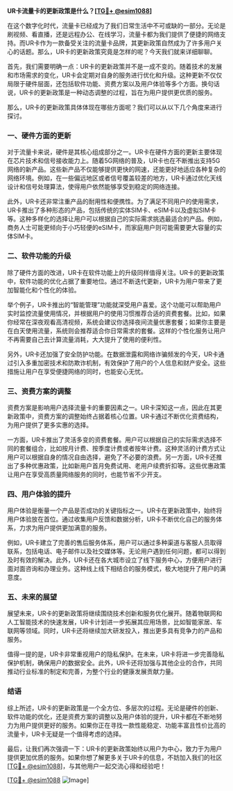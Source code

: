 **UR卡流量卡的更新政策是什么？[[TG💪+ @esim1088](https://t.me/s/esim1088)]**

在这个数字化时代，流量卡已经成为了我们日常生活中不可或缺的一部分。无论是刷视频、看直播，还是远程办公、在线学习，流量卡都为我们提供了便捷的网络支持。而UR卡作为一款备受关注的流量卡品牌，其更新政策自然成为了许多用户关心的话题。那么，UR卡的更新政策究竟是怎样的呢？今天我们就来详细聊聊。

首先，我们需要明确一点：UR卡的更新政策并不是一成不变的。随着技术的发展和市场需求的变化，UR卡会定期对自身的服务进行优化和升级。这种更新不仅仅局限于硬件层面，还包括软件功能、资费方案以及用户体验等多个方面。换句话说，UR卡的更新政策是一种动态调整的过程，旨在为用户提供更优质的服务。

那么，UR卡的更新政策具体体现在哪些方面呢？我们可以从以下几个角度来进行探讨。

### **一、硬件方面的更新**
对于流量卡来说，硬件是其核心组成部分之一。UR卡在硬件方面的更新主要体现在芯片技术和信号接收能力上。随着5G网络的普及，UR卡也在不断推出支持5G网络的新产品。这些新产品不仅能够提供更快的网速，还能更好地适应各种复杂的网络环境。例如，在一些偏远地区或者信号覆盖较差的地方，UR卡通过优化天线设计和信号处理算法，使得用户依然能够享受到稳定的网络连接。

此外，UR卡还非常注重产品的耐用性和便携性。为了满足不同用户的使用需求，UR卡推出了多种形态的产品，包括传统的实体SIM卡、eSIM卡以及虚拟SIM卡等。这种多样化的选择让用户可以根据自己的实际需求挑选最适合的产品。例如，商务人士可能更倾向于小巧轻便的eSIM卡，而家庭用户则可能需要更大容量的实体SIM卡。

### **二、软件功能的升级**
除了硬件方面的改进，UR卡在软件功能上的升级同样值得关注。UR卡的更新政策中，软件功能的优化占据了重要地位。通过不断迭代更新，UR卡为用户带来了更加智能化和个性化的体验。

举个例子，UR卡推出的“智能管理”功能就深受用户喜爱。这个功能可以帮助用户实时监控流量使用情况，并根据用户的使用习惯推荐合适的资费套餐。比如，如果你经常在深夜观看高清视频，系统会建议你选择夜间流量优惠套餐；如果你主要是在白天使用流量，系统则会推荐适合你日常需求的套餐。这样的个性化服务让用户不再需要自己去计算流量消耗，大大提升了使用的便利性。

另外，UR卡还加强了安全防护功能。在数据泄露和网络诈骗频发的今天，UR卡通过引入多重加密技术和防欺诈机制，有效保护了用户的个人信息和财产安全。这些措施让用户在享受便捷网络的同时，也能安心无忧。

### **三、资费方案的调整**
资费方案是影响用户选择流量卡的重要因素之一。UR卡深知这一点，因此在其更新政策中，资费方案的调整始终占据着核心位置。UR卡通过不断优化资费结构，为用户提供了更多实惠的选择。

一方面，UR卡推出了灵活多变的资费套餐。用户可以根据自己的实际需求选择不同的套餐组合，比如按月计费、按季度计费或者按年计费。这种灵活的计费方式让用户可以根据自身的情况自由选择，避免了不必要的浪费。另一方面，UR卡还推出了多种优惠政策，比如新用户首月免费试用、老用户续费折扣等。这些优惠政策让用户在享受高质量网络服务的同时，也能节省不少开支。

### **四、用户体验的提升**
用户体验是衡量一个产品是否成功的关键指标之一。UR卡在更新政策中，始终将用户体验放在首位。通过收集用户反馈和数据分析，UR卡不断优化自己的服务体系，力求为用户提供更加满意的服务。

例如，UR卡建立了完善的售后服务体系，用户可以通过多种渠道与客服人员取得联系，包括电话、电子邮件以及社交媒体等。无论用户遇到任何问题，都可以得到及时有效的解决。此外，UR卡还在各大城市设立了线下服务中心，方便用户进行面对面咨询和办理业务。这种线上线下相结合的服务模式，极大地提升了用户的满意度。

### **五、未来的展望**
展望未来，UR卡的更新政策将继续围绕技术创新和服务优化展开。随着物联网和人工智能技术的快速发展，UR卡计划进一步拓展其应用场景，比如智能家居、车联网等领域。同时，UR卡还将继续加大研发投入，推出更多具有竞争力的产品和服务。

值得一提的是，UR卡非常重视用户的隐私保护。在未来，UR卡将进一步完善隐私保护机制，确保用户的数据安全。此外，UR卡还将加强与其他企业的合作，共同推动行业标准的制定和完善，为整个行业的健康发展贡献力量。

### **结语**
综上所述，UR卡的更新政策是一个全方位、多层次的过程。无论是硬件的创新、软件功能的优化，还是资费方案的调整以及用户体验的提升，UR卡都在不断地努力为用户提供更好的服务。如果你正在寻找一款性能稳定、功能丰富且性价比高的流量卡，UR卡无疑是一个值得考虑的选择。

最后，让我们再次强调一下：UR卡的更新政策始终以用户为中心，致力于为用户提供更加优质的服务。如果你想了解更多关于UR卡的信息，不妨加入我们的社区[[TG💪+ @esim1088](https://t.me/s/esim1088)]，与其他用户一起交流心得和经验吧！

[[TG💪+ @esim1088](https://t.me/s/esim1088) ![Image](https://i.postimg.cc/4NQfJmqS/Snipaste-2025-05-13-00-14-12.png)]